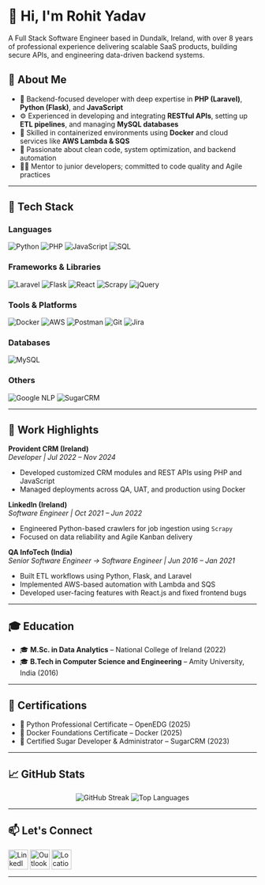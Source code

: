 # 👋 Hi, I'm Rohit Yadav

A Full Stack Software Engineer based in Dundalk, Ireland, with over 8 years of professional experience delivering scalable SaaS products, building secure APIs, and engineering data-driven backend systems.


## 💼 About Me

- 🔧 Backend-focused developer with deep expertise in **PHP (Laravel)**, **Python (Flask)**, and **JavaScript**
- ⚙️ Experienced in developing and integrating **RESTful APIs**, setting up **ETL pipelines**, and managing **MySQL databases**
- 🐳 Skilled in containerized environments using **Docker** and cloud services like **AWS Lambda & SQS**
- 🧠 Passionate about clean code, system optimization, and backend automation
- 🧑‍🏫 Mentor to junior developers; committed to code quality and Agile practices

---

## 🧰 Tech Stack

### Languages
![Python](https://img.shields.io/badge/Python-3776AB?style=for-the-badge&logo=python&logoColor=white)
![PHP](https://img.shields.io/badge/PHP-777BB4?style=for-the-badge&logo=php&logoColor=white)
![JavaScript](https://img.shields.io/badge/JavaScript-F7DF1E?style=for-the-badge&logo=javascript&logoColor=black)
![SQL](https://img.shields.io/badge/SQL-4479A1?style=for-the-badge&logo=postgresql&logoColor=white)

### Frameworks & Libraries
![Laravel](https://img.shields.io/badge/Laravel-F9322C?style=for-the-badge&logo=laravel&logoColor=white)
![Flask](https://img.shields.io/badge/Flask-000000?style=for-the-badge&logo=flask&logoColor=white)
![React](https://img.shields.io/badge/React-20232A?style=for-the-badge&logo=react&logoColor=61DAFB)
![Scrapy](https://img.shields.io/badge/Scrapy-EE6B2F?style=for-the-badge&logo=scrapy&logoColor=white)
![jQuery](https://img.shields.io/badge/jQuery-0769AD?style=for-the-badge&logo=jquery&logoColor=white)

### Tools & Platforms
![Docker](https://img.shields.io/badge/Docker-2496ED?style=for-the-badge&logo=docker&logoColor=white)
![AWS](https://img.shields.io/badge/AWS-232F3E?style=for-the-badge&logo=amazonaws&logoColor=white)
![Postman](https://img.shields.io/badge/Postman-FF6C37?style=for-the-badge&logo=postman&logoColor=white)
![Git](https://img.shields.io/badge/Git-F05032?style=for-the-badge&logo=git&logoColor=white)
![Jira](https://img.shields.io/badge/Jira-0052CC?style=for-the-badge&logo=jira&logoColor=white)

### Databases
![MySQL](https://img.shields.io/badge/MySQL-4479A1?style=for-the-badge&logo=mysql&logoColor=white)

### Others
![Google NLP](https://img.shields.io/badge/Google%20NLP-4285F4?style=for-the-badge&logo=google&logoColor=white)
![SugarCRM](https://img.shields.io/badge/SugarCRM-E61718?style=for-the-badge&logoColor=white)


---

## 🏢 Work Highlights

**Provident CRM (Ireland)**  
*Developer | Jul 2022 – Nov 2024*  
- Developed customized CRM modules and REST APIs using PHP and JavaScript  
- Managed deployments across QA, UAT, and production using Docker

**LinkedIn (Ireland)**  
*Software Engineer | Oct 2021 – Jun 2022*  
- Engineered Python-based crawlers for job ingestion using `Scrapy`  
- Focused on data reliability and Agile Kanban delivery

**QA InfoTech (India)**  
*Senior Software Engineer → Software Engineer | Jun 2016 – Jan 2021*  
- Built ETL workflows using Python, Flask, and Laravel  
- Implemented AWS-based automation with Lambda and SQS  
- Developed user-facing features with React.js and fixed frontend bugs

---

## 🎓 Education

- 🎓 **M.Sc. in Data Analytics** – National College of Ireland (2022)  
- 🎓 **B.Tech in Computer Science and Engineering** – Amity University, India (2016)

---

## 🏅 Certifications

- 🐍 Python Professional Certificate – OpenEDG (2025)  
- 🐳 Docker Foundations Certificate – Docker (2025)  
- 🧃 Certified Sugar Developer & Administrator – SugarCRM (2023)

---

## 📈 GitHub Stats

<p align="center">
  <img src="https://github-readme-streak-stats.herokuapp.com?user=yrohit1295&theme=tokyonight&hide_border=true" alt="GitHub Streak" />
  <img src="https://github-readme-stats.vercel.app/api/top-langs/?username=yrohit1295&layout=compact&theme=tokyonight&hide_border=true" alt="Top Languages"/>
</p>

---

## 📫 Let's Connect

<p align="left">
  <a href="https://www.linkedin.com/in/yrohit1295" target="_blank"><img src="https://img.icons8.com/color/48/000000/linkedin.png" alt="LinkedIn" width="40" height="40" style="vertical-align:middle;"></a>
  <a href="mailto:yrohit12@outlook.com" target="_blank"><img src="https://img.icons8.com/color/48/microsoft-outlook-2019.png" alt="Outlook Email" width="40" height="40" style="vertical-align:middle;"></a>
  <a href="https://www.google.com/maps/place/Dundalk,+Ireland" target="_blank"><img src="https://img.icons8.com/color/48/000000/marker.png" alt="Location" width="40" height="40" style="vertical-align:middle;"></a>
</p>

---
